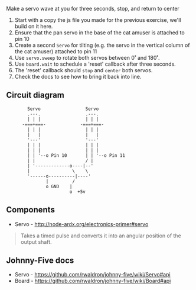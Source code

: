 Make a servo wave at you for three seconds, stop, and return to center

1. Start with a copy the js file you made for the previous exercise, we'll build on it here.
2. Ensure that the pan servo in the base of the cat amuser is attached to pin 10
2. Create a second `Servo` for tilting (e.g. the servo in the vertical column of the cat amuser) attached to pin 11
3. Use `servo.sweep` to rotate both servos between 0˚ and 180˚.
4. Use `board.wait` to schedule a 'reset' callback after three seconds.
5. The 'reset' callback should `stop` and `center` both servos.
6. Check the docs to see how to bring it back into line.

## Circuit diagram

```
        Servo                 Servo
        .---.                 .---.
        | | |                 | | |
      -===+===-             -===+===-
        | | |                 | | |
        |   |                 |   |
        '---'                 '---'
        | | |                 | | |
        | | |                 | | |
        | | '--o Pin 10       | | '--o Pin 11
        | |                   / |
        | '-------------o----|--'
        |                \    \
        '------o----------|----'
               |         /
               o GND    |
                        o  +5v
```

## Components

- Servo - http://node-ardx.org/electronics-primer#servo

> Takes a timed pulse and converts it into an angular position of the output shaft.

## Johnny-Five docs

- Servo - https://github.com/rwaldron/johnny-five/wiki/Servo#api
- Board - https://github.com/rwaldron/johnny-five/wiki/Board#api
